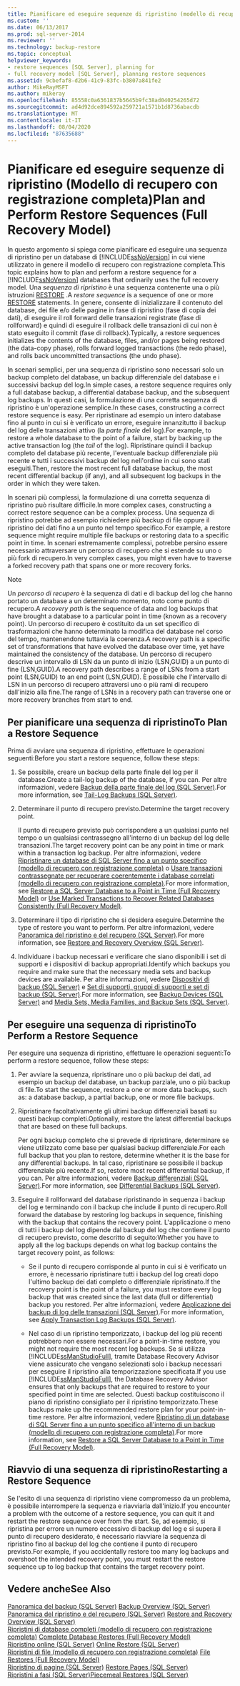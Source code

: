 ```yaml
---
title: Pianificare ed eseguire sequenze di ripristino (modello di recupero con registrazione completa) | Microsoft Docs
ms.custom: ''
ms.date: 06/13/2017
ms.prod: sql-server-2014
ms.reviewer: ''
ms.technology: backup-restore
ms.topic: conceptual
helpviewer_keywords:
- restore sequences [SQL Server], planning for
- full recovery model [SQL Server], planning restore sequences
ms.assetid: 9cbefaf8-d2b6-41c9-83fc-b3807a841fe2
author: MikeRayMSFT
ms.author: mikeray
ms.openlocfilehash: 85558c0a6361837b5645b9fc38ad040254265d72
ms.sourcegitcommit: ad4d92dce894592a259721a1571b1d8736abacdb
ms.translationtype: MT
ms.contentlocale: it-IT
ms.lasthandoff: 08/04/2020
ms.locfileid: "87635688"
---
```

# <a name="plan-and-perform-restore-sequences-full-recovery-model"></a><span data-ttu-id="78f9b-102">Pianificare ed eseguire sequenze di ripristino (Modello di recupero con registrazione completa)</span><span class="sxs-lookup"><span data-stu-id="78f9b-102">Plan and Perform Restore Sequences (Full Recovery Model)</span></span>
  <span data-ttu-id="78f9b-103">In questo argomento si spiega come pianificare ed eseguire una sequenza di ripristino per un database di [!INCLUDE[ssNoVersion](../../includes/ssnoversion-md.md)] in cui viene utilizzato in genere il modello di recupero con registrazione completa.</span><span class="sxs-lookup"><span data-stu-id="78f9b-103">This topic explains how to plan and perform a restore sequence for a [!INCLUDE[ssNoVersion](../../includes/ssnoversion-md.md)] databases that ordinarily uses the full recovery model.</span></span> <span data-ttu-id="78f9b-104">Una *sequenza di ripristino* è una sequenza contenente una o più istruzioni [RESTORE](/sql/t-sql/statements/restore-statements-transact-sql) .</span><span class="sxs-lookup"><span data-stu-id="78f9b-104">A *restore sequence* is a sequence of one or more [RESTORE](/sql/t-sql/statements/restore-statements-transact-sql) statements.</span></span> <span data-ttu-id="78f9b-105">In genere, consente di inizializzare il contenuto del database, dei file e/o delle pagine in fase di ripristino (fase di copia dei dati), di eseguire il roll forward delle transazioni registrate (fase di rollforward) e quindi di eseguire il rollback delle transazioni di cui non è stato eseguito il commit (fase di rollback).</span><span class="sxs-lookup"><span data-stu-id="78f9b-105">Typically, a restore sequences initializes the contents of the database, files, and/or pages being restored (the data-copy phase), rolls forward logged transactions (the redo phase), and rolls back uncommitted transactions (the undo phase).</span></span>  
  
 <span data-ttu-id="78f9b-106">In scenari semplici, per una sequenza di ripristino sono necessari solo un backup completo del database, un backup differenziale del database e i successivi backup del log.</span><span class="sxs-lookup"><span data-stu-id="78f9b-106">In simple cases, a restore sequence requires only a full database backup, a differential database backup, and the subsequent log backups.</span></span> <span data-ttu-id="78f9b-107">In questi casi, la formulazione di una corretta sequenza di ripristino è un'operazione semplice.</span><span class="sxs-lookup"><span data-stu-id="78f9b-107">In these cases, constructing a correct restore sequence is easy.</span></span> <span data-ttu-id="78f9b-108">Per ripristinare ad esempio un intero database fino al punto in cui si è verificato un errore, eseguire innanzitutto il backup del log delle transazioni attivo (la *parte finale* del log).</span><span class="sxs-lookup"><span data-stu-id="78f9b-108">For example, to restore a whole database to the point of a failure, start by backing up the active transaction log (the *tail* of the log).</span></span> <span data-ttu-id="78f9b-109">Ripristinare quindi il backup completo del database più recente, l'eventuale backup differenziale più recente e tutti i successivi backup del log nell'ordine in cui sono stati eseguiti.</span><span class="sxs-lookup"><span data-stu-id="78f9b-109">Then, restore the most recent full database backup, the most recent differential backup (if any), and all subsequent log backups in the order in which they were taken.</span></span>  
  
 <span data-ttu-id="78f9b-110">In scenari più complessi, la formulazione di una corretta sequenza di ripristino può risultare difficile.</span><span class="sxs-lookup"><span data-stu-id="78f9b-110">In more complex cases, constructing a correct restore sequence can be a complex process.</span></span> <span data-ttu-id="78f9b-111">Una sequenza di ripristino potrebbe ad esempio richiedere più backup di file oppure il ripristino dei dati fino a un punto nel tempo specifico.</span><span class="sxs-lookup"><span data-stu-id="78f9b-111">For example, a restore sequence might require multiple file backups or restoring data to a specific point in time.</span></span> <span data-ttu-id="78f9b-112">In scenari estremamente complessi, potrebbe persino essere necessario attraversare un percorso di recupero che si estende su uno o più fork di recupero.</span><span class="sxs-lookup"><span data-stu-id="78f9b-112">In very complex cases, you might even have to traverse a forked recovery path that spans one or more recovery forks.</span></span>  
  
> [!NOTE]  
>  <span data-ttu-id="78f9b-113">Un *percorso di recupero* è la sequenza di dati e di backup del log che hanno portato un database a un determinato momento, noto come punto di recupero.</span><span class="sxs-lookup"><span data-stu-id="78f9b-113">A *recovery path* is the sequence of data and log backups that have brought a database to a particular point in time (known as a recovery point).</span></span> <span data-ttu-id="78f9b-114">Un percorso di recupero è costituito da un set specifico di trasformazioni che hanno determinato la modifica del database nel corso del tempo, mantenendone tuttavia la coerenza.</span><span class="sxs-lookup"><span data-stu-id="78f9b-114">A recovery path is a specific set of transformations that have evolved the database over time, yet have maintained the consistency of the database.</span></span> <span data-ttu-id="78f9b-115">Un percorso di recupero descrive un intervallo di LSN da un punto di inizio (LSN,GUID) a un punto di fine (LSN,GUID).</span><span class="sxs-lookup"><span data-stu-id="78f9b-115">A recovery path describes a range of LSNs from a start point (LSN,GUID) to an end point (LSN,GUID).</span></span> <span data-ttu-id="78f9b-116">È possibile che l'intervallo di LSN in un percorso di recupero attraversi uno o più rami di recupero dall'inizio alla fine.</span><span class="sxs-lookup"><span data-stu-id="78f9b-116">The range of LSNs in a recovery path can traverse one or more recovery branches from start to end.</span></span>  
  
## <a name="to-plan-a-restore-sequence"></a><span data-ttu-id="78f9b-117">Per pianificare una sequenza di ripristino</span><span class="sxs-lookup"><span data-stu-id="78f9b-117">To Plan a Restore Sequence</span></span>  
 <span data-ttu-id="78f9b-118">Prima di avviare una sequenza di ripristino, effettuare le operazioni seguenti:</span><span class="sxs-lookup"><span data-stu-id="78f9b-118">Before you start a restore sequence, follow these steps:</span></span>  
  
1.  <span data-ttu-id="78f9b-119">Se possibile, creare un backup della parte finale del log per il database.</span><span class="sxs-lookup"><span data-stu-id="78f9b-119">Create a tail-log backup of the database, if you can.</span></span> <span data-ttu-id="78f9b-120">Per altre informazioni, vedere [Backup della parte finale del log &#40;SQL Server&#41;](tail-log-backups-sql-server.md).</span><span class="sxs-lookup"><span data-stu-id="78f9b-120">For more information, see [Tail-Log Backups &#40;SQL Server&#41;](tail-log-backups-sql-server.md).</span></span>  
  
2.  <span data-ttu-id="78f9b-121">Determinare il punto di recupero previsto.</span><span class="sxs-lookup"><span data-stu-id="78f9b-121">Determine the target recovery point.</span></span>  
  
     <span data-ttu-id="78f9b-122">Il punto di recupero previsto può corrispondere a un qualsiasi punto nel tempo o un qualsiasi contrassegno all'interno di un backup del log delle transazioni.</span><span class="sxs-lookup"><span data-stu-id="78f9b-122">The target recovery point can be any point in time or mark within a transaction log backup.</span></span> <span data-ttu-id="78f9b-123">Per altre informazioni, vedere [Ripristinare un database di SQL Server fino a un punto specifico &#40;modello di recupero con registrazione completa&#41;](restore-a-sql-server-database-to-a-point-in-time-full-recovery-model.md) o [Usare transazioni contrassegnate per recuperare coerentemente i database correlati &#40;modello di recupero con registrazione completa&#41;](use-marked-transactions-to-recover-related-databases-consistently.md).</span><span class="sxs-lookup"><span data-stu-id="78f9b-123">For more information, see [Restore a SQL Server Database to a Point in Time &#40;Full Recovery Model&#41;](restore-a-sql-server-database-to-a-point-in-time-full-recovery-model.md) or [Use Marked Transactions to Recover Related Databases Consistently &#40;Full Recovery Model&#41;](use-marked-transactions-to-recover-related-databases-consistently.md).</span></span>  
  
3.  <span data-ttu-id="78f9b-124">Determinare il tipo di ripristino che si desidera eseguire.</span><span class="sxs-lookup"><span data-stu-id="78f9b-124">Determine the type of restore you want to perform.</span></span> <span data-ttu-id="78f9b-125">Per altre informazioni, vedere [Panoramica del ripristino e del recupero &#40;SQL Server&#41;](restore-and-recovery-overview-sql-server.md).</span><span class="sxs-lookup"><span data-stu-id="78f9b-125">For more information, see [Restore and Recovery Overview &#40;SQL Server&#41;](restore-and-recovery-overview-sql-server.md).</span></span>  
  
4.  <span data-ttu-id="78f9b-126">Individuare i backup necessari e verificare che siano disponibili i set di supporti e i dispositivi di backup appropriati.</span><span class="sxs-lookup"><span data-stu-id="78f9b-126">Identify which backups you require and make sure that the necessary media sets and backup devices are available.</span></span> <span data-ttu-id="78f9b-127">Per altre informazioni, vedere [Dispositivi di backup &#40;SQL Server&#41;](backup-devices-sql-server.md) e [Set di supporti, gruppi di supporti e set di backup &#40;SQL Server&#41;](media-sets-media-families-and-backup-sets-sql-server.md).</span><span class="sxs-lookup"><span data-stu-id="78f9b-127">For more information, see [Backup Devices &#40;SQL Server&#41;](backup-devices-sql-server.md) and [Media Sets, Media Families, and Backup Sets &#40;SQL Server&#41;](media-sets-media-families-and-backup-sets-sql-server.md).</span></span>  
  
## <a name="to-perform-a-restore-sequence"></a><span data-ttu-id="78f9b-128">Per eseguire una sequenza di ripristino</span><span class="sxs-lookup"><span data-stu-id="78f9b-128">To Perform a Restore Sequence</span></span>  
 <span data-ttu-id="78f9b-129">Per eseguire una sequenza di ripristino, effettuare le operazioni seguenti:</span><span class="sxs-lookup"><span data-stu-id="78f9b-129">To perform a restore sequence, follow these steps:</span></span>  
  
1.  <span data-ttu-id="78f9b-130">Per avviare la sequenza, ripristinare uno o più backup dei dati, ad esempio un backup del database, un backup parziale, uno o più backup di file.</span><span class="sxs-lookup"><span data-stu-id="78f9b-130">To start the sequence, restore a one or more data backups, such as: a database backup, a partial backup, one or more file backups.</span></span>  
  
2.  <span data-ttu-id="78f9b-131">Ripristinare facoltativamente gli ultimi backup differenziali basati su questi backup completi.</span><span class="sxs-lookup"><span data-stu-id="78f9b-131">Optionally, restore the latest differential backups that are based on these full backups.</span></span>  
  
     <span data-ttu-id="78f9b-132">Per ogni backup completo che si prevede di ripristinare, determinare se viene utilizzato come base per qualsiasi backup differenziale.</span><span class="sxs-lookup"><span data-stu-id="78f9b-132">For each full backup that you plan to restore, determine whether it is the base for any differential backups.</span></span> <span data-ttu-id="78f9b-133">In tal caso, ripristinare se possibile il backup differenziale più recente.</span><span class="sxs-lookup"><span data-stu-id="78f9b-133">If so, restore most recent differential backup, if you can.</span></span> <span data-ttu-id="78f9b-134">Per altre informazioni, vedere [Backup differenziali &#40;SQL Server&#41;](differential-backups-sql-server.md).</span><span class="sxs-lookup"><span data-stu-id="78f9b-134">For more information, see [Differential Backups &#40;SQL Server&#41;](differential-backups-sql-server.md).</span></span>  
  
3.  <span data-ttu-id="78f9b-135">Eseguire il rollforward del database ripristinando in sequenza i backup del log e terminando con il backup che include il punto di recupero.</span><span class="sxs-lookup"><span data-stu-id="78f9b-135">Roll forward the database by restoring log backups in sequence, finishing with the backup that contains the recovery point.</span></span> <span data-ttu-id="78f9b-136">L'applicazione o meno di tutti i backup del log dipende dal backup del log che contiene il punto di recupero previsto, come descritto di seguito:</span><span class="sxs-lookup"><span data-stu-id="78f9b-136">Whether you have to apply all the log backups depends on what log backup contains the target recovery point, as follows:</span></span>  
  
    -   <span data-ttu-id="78f9b-137">Se il punto di recupero corrisponde al punto in cui si è verificato un errore, è necessario ripristinare tutti i backup del log creati dopo l'ultimo backup dei dati completo o differenziale ripristinato.</span><span class="sxs-lookup"><span data-stu-id="78f9b-137">If the recovery point is the point of a failure, you must restore every log backup that was created since the last data (full or differential) backup you restored.</span></span> <span data-ttu-id="78f9b-138">Per altre informazioni, vedere [Applicazione dei backup di log delle transazioni &#40;SQL Server&#41;](transaction-log-backups-sql-server.md).</span><span class="sxs-lookup"><span data-stu-id="78f9b-138">For more information, see [Apply Transaction Log Backups &#40;SQL Server&#41;](transaction-log-backups-sql-server.md).</span></span>  
  
    -   <span data-ttu-id="78f9b-139">Nel caso di un ripristino temporizzato, i backup del log più recenti potrebbero non essere necessari.</span><span class="sxs-lookup"><span data-stu-id="78f9b-139">For a point-in-time restore, you might not require the most recent log backups.</span></span> <span data-ttu-id="78f9b-140">Se si utilizza [!INCLUDE[ssManStudioFull](../../includes/ssmanstudiofull-md.md)], tramite Database Recovery Advisor viene assicurato che vengano selezionati solo i backup necessari per eseguire il ripristino alla temporizzazione specificata.</span><span class="sxs-lookup"><span data-stu-id="78f9b-140">If you use [!INCLUDE[ssManStudioFull](../../includes/ssmanstudiofull-md.md)], the Database Recovery Advisor ensures that only backups that are required to restore to your specified point in time are selected.</span></span> <span data-ttu-id="78f9b-141">Questi backup costituiscono il piano di ripristino consigliato per il ripristino temporizzato.</span><span class="sxs-lookup"><span data-stu-id="78f9b-141">These backups make up the recommended restore plan for your point-in-time restore.</span></span> <span data-ttu-id="78f9b-142">Per altre informazioni, vedere [Ripristino di un database di SQL Server fino a un punto specifico all'interno di un backup &#40;modello di recupero con registrazione completa&#41;](restore-a-sql-server-database-to-a-point-in-time-full-recovery-model.md).</span><span class="sxs-lookup"><span data-stu-id="78f9b-142">For more information, see [Restore a SQL Server Database to a Point in Time &#40;Full Recovery Model&#41;](restore-a-sql-server-database-to-a-point-in-time-full-recovery-model.md).</span></span>  
  
## <a name="restarting-a-restore-sequence"></a><span data-ttu-id="78f9b-143">Riavvio di una sequenza di ripristino</span><span class="sxs-lookup"><span data-stu-id="78f9b-143">Restarting a Restore Sequence</span></span>  
 <span data-ttu-id="78f9b-144">Se l'esito di una sequenza di ripristino viene compromesso da un problema, è possibile interrompere la sequenza e riavviarla dall'inizio.</span><span class="sxs-lookup"><span data-stu-id="78f9b-144">If you encounter a problem with the outcome of a restore sequence, you can quit it and restart the restore sequence over from the start.</span></span> <span data-ttu-id="78f9b-145">Se, ad esempio, si ripristina per errore un numero eccessivo di backup del log e si supera il punto di recupero desiderato, è necessario riavviare la sequenza di ripristino fino al backup del log che contiene il punto di recupero previsto.</span><span class="sxs-lookup"><span data-stu-id="78f9b-145">For example, if you accidentally restore too many log backups and overshoot the intended recovery point, you must restart the restore sequence up to log backup that contains the target recovery point.</span></span>  
  
## <a name="see-also"></a><span data-ttu-id="78f9b-146">Vedere anche</span><span class="sxs-lookup"><span data-stu-id="78f9b-146">See Also</span></span>  
 <span data-ttu-id="78f9b-147">[Panoramica del backup &#40;SQL Server&#41;](backup-overview-sql-server.md) </span><span class="sxs-lookup"><span data-stu-id="78f9b-147">[Backup Overview &#40;SQL Server&#41;](backup-overview-sql-server.md) </span></span>  
 <span data-ttu-id="78f9b-148">[Panoramica del ripristino e del recupero &#40;SQL Server&#41;](restore-and-recovery-overview-sql-server.md) </span><span class="sxs-lookup"><span data-stu-id="78f9b-148">[Restore and Recovery Overview &#40;SQL Server&#41;](restore-and-recovery-overview-sql-server.md) </span></span>  
 <span data-ttu-id="78f9b-149">[Ripristini di database completi &#40;modello di recupero con registrazione completa&#41;](complete-database-restores-full-recovery-model.md) </span><span class="sxs-lookup"><span data-stu-id="78f9b-149">[Complete Database Restores &#40;Full Recovery Model&#41;](complete-database-restores-full-recovery-model.md) </span></span>  
 <span data-ttu-id="78f9b-150">[Ripristino online &#40;SQL Server&#41;](online-restore-sql-server.md) </span><span class="sxs-lookup"><span data-stu-id="78f9b-150">[Online Restore &#40;SQL Server&#41;](online-restore-sql-server.md) </span></span>  
 <span data-ttu-id="78f9b-151">[Ripristini di file &#40;modello di recupero con registrazione completa&#41;](file-restores-full-recovery-model.md) </span><span class="sxs-lookup"><span data-stu-id="78f9b-151">[File Restores &#40;Full Recovery Model&#41;](file-restores-full-recovery-model.md) </span></span>  
 <span data-ttu-id="78f9b-152">[Ripristino di pagine &#40;SQL Server&#41;](restore-pages-sql-server.md) </span><span class="sxs-lookup"><span data-stu-id="78f9b-152">[Restore Pages &#40;SQL Server&#41;](restore-pages-sql-server.md) </span></span>  
 [<span data-ttu-id="78f9b-153">Ripristini a fasi &#40;SQL Server&#41;</span><span class="sxs-lookup"><span data-stu-id="78f9b-153">Piecemeal Restores &#40;SQL Server&#41;</span></span>](piecemeal-restores-sql-server.md)  
  
  
